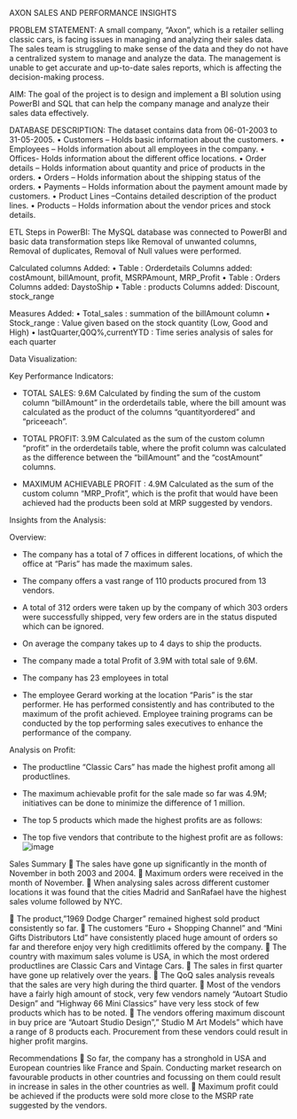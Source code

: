 
AXON SALES AND PERFORMANCE INSIGHTS


PROBLEM STATEMENT:
A small company, “Axon”, which is a retailer selling classic cars, is facing issues in managing and analyzing their sales data. The sales team is struggling to make sense of the data and they do not have a centralized system to manage and analyze the data. The management is unable to get accurate and up-to-date sales reports, which is affecting the decision-making process.

AIM:
The goal of the project is to design and implement a BI solution using PowerBI and SQL that can help the company manage and analyze their sales data effectively.

DATABASE DESCRIPTION:
The dataset contains data from 06-01-2003 to 31-05-2005.
•	Customers – Holds basic information about the customers.
•	Employees – Holds information about all employees in the company.
•	Offices- Holds information about the different office locations.
•	Order details – Holds information about quantity and price of products in the orders.
•	Orders – Holds information about the shipping status of the orders.
•	Payments – Holds information about the payment amount made by customers.
•	Product Lines –Contains detailed description of the product lines.
•	Products – Holds information about the vendor prices and stock details.

ETL Steps in PowerBI:
The MySQL database was connected to PowerBI and basic data transformation steps like Removal of unwanted columns, Removal of duplicates, Removal of Null values were performed.

Calculated columns Added:
•	Table : Orderdetails
Columns added: costAmount, billAmount, profit, MSRPAmount, MRP_Profit
•	Table : Orders
Columns added: DaystoShip
•	Table : products
Columns added: Discount, stock_range 

Measures Added:
•	Total_sales : summation of the billAmount column
•	Stock_range :  Value given based on the stock quantity (Low, Good and High)
•	lastQuarter,Q0Q%,currentYTD : Time series analysis of sales for each quarter

Data Visualization:

Key Performance Indicators:

*	TOTAL SALES: 9.6M
Calculated by finding the sum of the custom column “billAmount” in the orderdetails table, where the bill amount was calculated as the product of the columns “quantityordered” and “priceeach”.

*	TOTAL PROFIT: 3.9M
Calculated as the sum of the custom column “profit” in the orderdetails table, where the profit column was calculated as the difference between the “billAmount” and the “costAmount” columns.

*	MAXIMUM ACHIEVABLE PROFIT : 4.9M
Calculated as the sum of the custom column “MRP_Profit”, which is the profit that would have been achieved had the products been sold at MRP suggested by vendors.

Insights from the Analysis:

Overview:
*	The company has a total of 7 offices in different locations, of which the office at “Paris” has made the maximum sales.
*	The company offers a vast range of 110 products procured from 13 vendors.
*	A total of 312 orders were taken up by the company of which 303 orders were successfully shipped, very few orders are in the status disputed which can be ignored.
*	On average the company takes up to 4 days to ship the products.
*	The company made a total Profit of 3.9M with total sale of 9.6M.
*	The company has 23 employees in total

 

*	The employee Gerard working at the location “Paris” is the star performer. He has performed consistently and has contributed to the maximum of the profit achieved. Employee training programs can be conducted by the top performing sales executives to enhance the performance of the company.

 
Analysis on Profit: 
*	The productline “Classic Cars” has made the highest profit among all productlines.
*	The maximum achievable profit for the sale made so far was 4.9M; initiatives can be done to minimize the difference of 1 million.
*	The top 5 products which made the highest profits are as follows:
 

*	The top five vendors that contribute to the highest profit are as follows:
  ![image](https://github.com/user-attachments/assets/994809e0-a75d-4ad1-af5f-2f6896be8c95)

 
Sales Summary
	The sales have gone up significantly in the month of November in both 2003 and 2004.
	Maximum orders were received in the month of November.
	When analysing sales across different customer locations it was found that the cities Madrid and SanRafael have the highest sales volume followed by NYC.
 

	 The product,”1969 Dodge Charger” remained highest sold product consistently so far.
	The customers “Euro + Shopping Channel” and “Mini Gifts Distributors Ltd” have consistently placed huge amount of orders so far and therefore enjoy very high creditlimits offered by the company.
	The country with maximum sales volume is USA, in which the most ordered productlines are Classic Cars and Vintage Cars.
	The sales in first quarter have gone up relatively over the years.
	The QoQ sales analysis reveals that the sales are very high during the third quarter.
	Most of the vendors have a fairly high amount of stock, very few vendors namely “Autoart Studio Design” and “Highway 66 Mini Classics” have very less stock of few products which has to be noted.
	The vendors offering maximum discount in buy price are “Autoart Studio Design”,” Studio M Art Models” which have a range of 8 products each. Procurement from these vendors could result in higher profit margins.
 
Recommendations
	So far, the company has a stronghold in USA and European countries like France and Spain. Conducting market research on favourable products in other countries and   focussing on them could result in increase in sales in the other countries as well.
	Maximum profit could be achieved if the products were sold more close to the MSRP rate suggested by the vendors.

